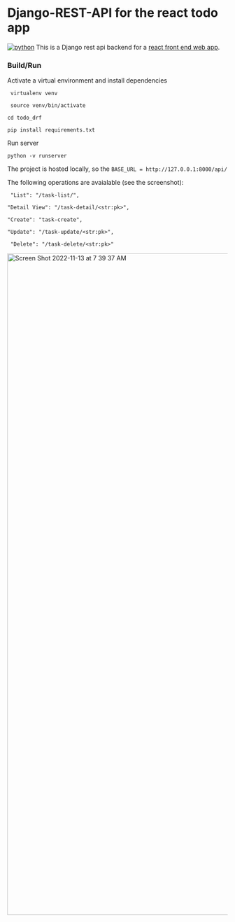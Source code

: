 # Django-REST-API for the react todo app
[![python](https://github-readme-stats.vercel.app/api/top-langs/?username=anuraghazra)](https://github.com/anuraghazra/github-readme-stats)
This is a Django rest api backend for a [react front end web app](https://github.com/React-projects-tesfa/React-front-end-Todo-App).

### Build/Run
Activate a virtual environment and install dependencies

``` virtualenv venv```

``` source venv/bin/activate```

```cd todo_drf```

```pip install requirements.txt```

Run server

```python -v runserver```

The project is hosted locally, so the ```BASE_URL = http://127.0.0.1:8000/api/```


The following operations are avaialable (see the screenshot):

``` "List": "/task-list/",```

```"Detail View": "/task-detail/<str:pk>",```

```"Create": "task-create",```

```"Update": "/task-update/<str:pk>",```

``` "Delete": "/task-delete/<str:pk>"```


<img width="1512" alt="Screen Shot 2022-11-13 at 7 39 37 AM" src="https://user-images.githubusercontent.com/62855279/201522132-f005be15-e98e-495b-aab8-5bef4520db94.png">
